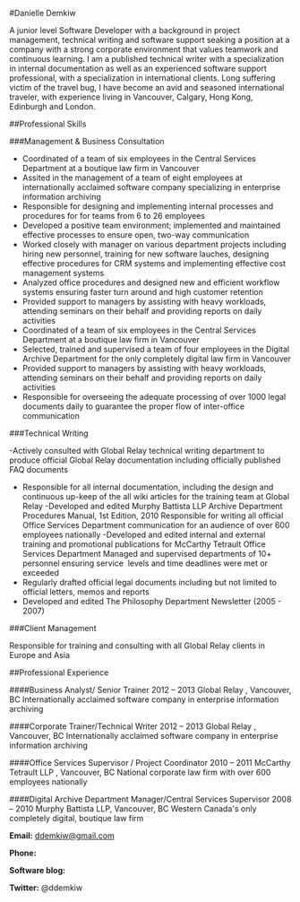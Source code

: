 
#Danielle Demkiw

A junior level Software Developer with a background in project management, technical writing and software support seaking a position at a company with a strong corporate environment that values teamwork and continuous learning. I am a published technical writer with a specialization in internal documentation as well as an experienced software support professional, with a specialization in international clients. Long suffering victim of the travel bug, I have become an avid and seasoned international traveler, with experience living in  Vancouver, Calgary, Hong Kong, Edinburgh and London. 

##Professional Skills

###Management & Business Consultation

- Coordinated of a team of six employees in the Central Services Department at a boutique law firm in Vancouver
- Assited in the management of a team of eight employees at internationally acclaimed software company specializing in enterprise information archiving
- Responsible for designing and implementing internal processes and procedures for for teams from 6 to 26 employees 
- Developed a positive team environment; implemented and maintained effective processes to ensure open, two-way communication
- Worked closely with manager on various department projects including hiring new personnel, training for new software lauches, designing effective procedures for CRM systems and implementing effective cost management systems
- Analyzed office procedures and designed new and efficient workflow systems ensuring faster turn around and high customer retention
- Provided support to managers by assisting with heavy workloads, attending seminars on their behalf and providing reports on daily activities
- Coordinated of a team of six employees in the Central Services Department at a boutique law firm in Vancouver
- Selected, trained and supervised a team of four employees in the Digital Archive Department for the only completely digital law firm in Vancouver
- Provided support to managers by assisting with heavy workloads, attending seminars on their behalf and providing reports on daily activities
- Responsible for overseeing the adequate processing of over 1000 legal documents daily to guarantee the proper flow of inter-office communication


###Technical Writing 

-Actively consulted with Global Relay technical writing department to produce official Global Relay documentation including officially published FAQ documents
- Responsible for all internal documentation, including the design and continuous up-keep of the all wiki articles for the training team at Global Relay
-Developed and edited Murphy Battista LLP Archive Department Procedures Manual, 1st Edition, 2010
Responsible for writing all official Office Services Department communication for an audience of over 600 employees nationally
-Developed and edited internal and external training and promotional publications for McCarthy Tetrault Office Services Department
Managed and supervised departments of 10+ personnel ensuring service  levels and time deadlines were met or exceeded
- Regularly drafted official legal documents including but not limited to official letters, memos and reports
- Developed and edited The Philosophy Department Newsletter (2005 - 2007)


###Client Management 

Responsible for training and consulting with all Global Relay clients in Europe and Asia




##Professional Experience 

####Business Analyst/ Senior Trainer	2012 – 2013
Global Relay , Vancouver, BC
Internationally acclaimed software company in enterprise information archiving


####Corporate Trainer/Technical Writer	2012 – 2013
Global Relay , Vancouver, BC
Internationally acclaimed software company in enterprise information archiving


####Office Services Supervisor / Project Coordinator	2010 – 2011
McCarthy Tetrault LLP , Vancouver, BC
National corporate law firm with over 600 employees nationally


####Digital Archive Department Manager/Central Services Supervisor 	2008 – 2010
Murphy Battista LLP, Vancouver, BC 
Western Canada's only completely digital, boutique law firm


__Email:__ ddemkiw@gmail.com

__Phone:__ 

__Software blog:__ 

__Twitter:__ @ddemkiw
